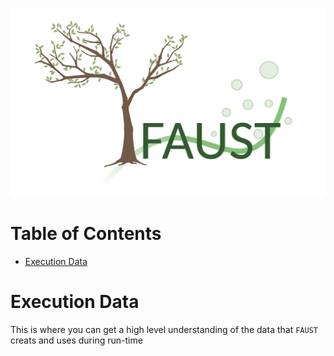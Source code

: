 ![faust_logo](images/logos/faust_logo.png)

# Table of Contents

<!-- START doctoc generated TOC please keep comment here to allow auto update -->
<!-- DON'T EDIT THIS SECTION, INSTEAD RE-RUN doctoc TO UPDATE -->


- [Execution Data](#execution-data)

<!-- END doctoc generated TOC please keep comment here to allow auto update -->

# Execution Data

This is where you can get a high level understanding of the data that `FAUST` creats and uses during run-time
